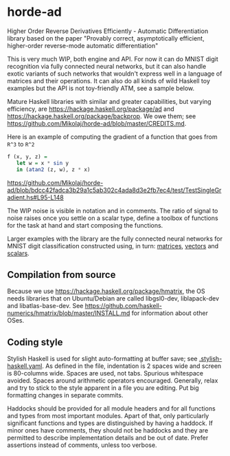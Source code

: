 # horde-ad
Higher Order Reverse Derivatives Efficiently - Automatic Differentiation library based on the paper "Provably correct, asymptotically efficient, higher-order reverse-mode automatic differentiation"

This is very much WIP, both engine and API. For now it can do MNIST digit recognition via fully connected neural networks, but it can also handle exotic variants of such networks that wouldn't express well in a language of matrices and their operations. It can also do all kinds of wild Haskell toy examples but the API is not toy-friendly ATM, see a sample below.

Mature Haskell libraries with similar and greater capabilities, but varying efficiency, are https://hackage.haskell.org/package/ad and https://hackage.haskell.org/package/backprop. We owe them; see https://github.com/Mikolaj/horde-ad/blob/master/CREDITS.md.

Here is an example of computing the gradient of a function that goes from `R^3` to `R^2`

```Haskell
f (x, y, z) =
   let w = x * sin y
   in (atan2 (z, w), z * x)
```

https://github.com/Mikolaj/horde-ad/blob/bdcc42fadca3b29a1c5ab302c4ada8d3e2fb7ec4/test/TestSingleGradient.hs#L95-L148

The WIP noise is visible in notation and in comments. The ratio of signal to noise raises once you settle on a scalar type, define a toolbox of functions for the task at hand and start composing the functions.

Larger examples with the library are the fully connected neural networks for MNIST digit classification constructed using, in turn: [matrices](https://github.com/Mikolaj/horde-ad/blob/master/src/HordeAd/MnistToolsMatrix.hs), [vectors](https://github.com/Mikolaj/horde-ad/blob/master/src/HordeAd/MnistToolsVector.hs) and [scalars](https://github.com/Mikolaj/horde-ad/blob/master/src/HordeAd/MnistToolsScalar.hs).


Compilation from source
-----------------------

Because we use https://hackage.haskell.org/package/hmatrix,
the OS needs libraries that on Ubuntu/Debian are called
libgsl0-dev, liblapack-dev and libatlas-base-dev.
See https://github.com/haskell-numerics/hmatrix/blob/master/INSTALL.md
for information about other OSes.


Coding style
------------

Stylish Haskell is used for slight auto-formatting at buffer save; see
[.stylish-haskell.yaml](https://github.com/Mikolaj/horde-ad/blob/master/.stylish-haskell.yaml).
As defined in the file, indentation is 2 spaces wide and screen is
80-columns wide. Spaces are used, not tabs. Spurious whitespace avoided.
Spaces around arithmetic operators encouraged.
Generally, relax and try to stick to the style apparent in a file
you are editing. Put big formatting changes in separate commits.

Haddocks should be provided for all module headers and for all functions
and types from most important modules. Apart of that, only particularly
significant functions and types are distinguished by having a haddock.
If minor ones have comments, they should not be haddocks and they are
permitted to describe implementation details and be out of date.
Prefer assertions instead of comments, unless too verbose.
